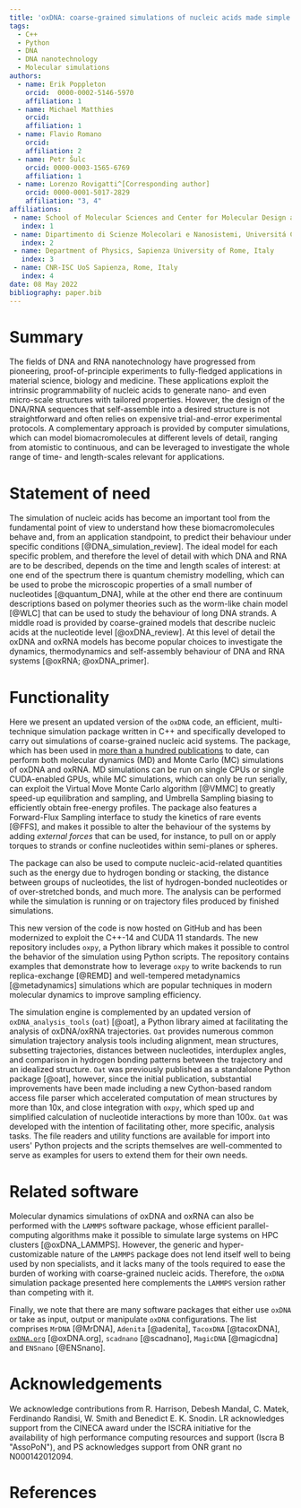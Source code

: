 ```yaml
---
title: 'oxDNA: coarse-grained simulations of nucleic acids made simple'
tags:
  - C++
  - Python
  - DNA
  - DNA nanotechnology
  - Molecular simulations
authors:
  - name: Erik Poppleton
    orcid:  0000-0002-5146-5970 
    affiliation: 1
  - name: Michael Matthies
    orcid: 
    affiliation: 1
  - name: Flavio Romano
    orcid: 
    affiliation: 2
  - name: Petr Šulc
    orcid: 0000-0003-1565-6769
    affiliation: 1
  - name: Lorenzo Rovigatti^[Corresponding author]
    orcid: 0000-0001-5017-2829
    affiliation: "3, 4"
affiliations:
 - name: School of Molecular Sciences and Center for Molecular Design and Biomimetics, The Biodesign Institute, Arizona State University, USA
   index: 1
 - name: Dipartimento di Scienze Molecolari e Nanosistemi, Universitá Ca Foscari di Venezia, Italy
   index: 2
 - name: Department of Physics, Sapienza University of Rome, Italy
   index: 3
 - name: CNR-ISC UoS Sapienza, Rome, Italy
   index: 4
date: 08 May 2022
bibliography: paper.bib
---
```


# Summary

The fields of DNA and RNA nanotechnology have progressed from pioneering, proof-of-principle experiments to fully-fledged applications in material science, biology and medicine. These applications exploit the intrinsic programmability of nucleic acids to generate nano- and even micro-scale structures with tailored properties. However, the design of the DNA/RNA sequences that self-assemble into a desired structure is not straightforward and often relies on expensive trial-and-error experimental protocols. A complementary approach is provided by computer simulations, which can model biomacromolecules at different levels of detail, ranging from atomistic to continuous, and can be leveraged to investigate the whole range of time- and length-scales relevant for applications.

# Statement of need

The simulation of nucleic acids has become an important tool from the fundamental point of view to understand how these biomacromolecules behave and, from an application standpoint, to predict their behaviour under specific conditions [@DNA_simulation_review]. The ideal model for each specific problem, and therefore the level of detail with which DNA and RNA are to be described, depends on the time and length scales of interest: at one end of the spectrum there is quantum chemistry modelling, which can be used to probe the microscopic properties of a small number of nucleotides [@quantum_DNA], while at the other end there are continuum descriptions based on polymer theories such as the worm-like chain model [@WLC] that can be used to study the behaviour of long DNA strands. A middle road is provided by coarse-grained models that describe nucleic acids at the nucleotide level [@oxDNA_review]. At this level of detail the oxDNA and oxRNA models has become popular choices to investigate the dynamics, thermodynamics and self-assembly behaviour of DNA and RNA systems [@oxRNA; @oxDNA_primer].

# Functionality

Here we present an updated version of the `oxDNA` code, an efficient, multi-technique simulation package written in C++ and specifically developed to carry out simulations of coarse-grained nucleic acid systems. The package, which has been used in [more than a hundred publications](https://publons.com/researcher/3051012/oxdna-oxrna/) to date, can perform both molecular dynamics (MD) and Monte Carlo (MC) simulations of oxDNA and oxRNA. MD simulations can be run on single CPUs or single CUDA-enabled GPUs, while MC simulations, which can only be run serially, can exploit the Virtual Move Monte Carlo algorithm [@VMMC] to greatly speed-up equilibration and sampling, and Umbrella Sampling biasing to efficiently obtain free-energy profiles. The package also features a Forward-Flux Sampling interface to study the kinetics of rare events [@FFS], and makes it possible to alter the behaviour of the systems by adding *external forces* that can be used, for instance, to pull on or apply torques to strands or confine nucleotides within semi-planes or spheres.

The package can also be used to compute nucleic-acid-related quantities such as the energy due to hydrogen bonding or stacking, the distance between groups of nucleotides, the list of hydrogen-bonded nucleotides or of over-stretched bonds, and much more. The analysis can be performed while the simulation is running or on trajectory files produced by finished simulations. 

This new version of the code is now hosted on GitHub and has been modernized to exploit the C++-14 and CUDA 11 standards. The new repository includes `oxpy`, a Python library which makes it possible to control the behavior of the simulation using Python scripts. The repository contains examples that demonstrate how to leverage `oxpy` to write backends to run replica-exchange [@REMD] and well-tempered metadynamics [@metadynamics] simulations which are popular techniques in modern molecular dynamics to improve sampling efficiency.

The simulation engine is complemented by an updated version of `oxDNA_analysis_tools` (`oat`) [@oat], a Python library aimed at facilitating the analysis of oxDNA/oxRNA trajectories. `Oat` provides numerous common simulation trajectory analysis tools including alignment, mean structures, subsetting trajectories, distances between nucleotides, interduplex angles, and comparison in hydrogen bonding patterns between the trajectory and an idealized structure. `Oat` was previously published as a standalone Python package [@oat], however, since the initial publication, substantial improvements have been made including a new Cython-based random access file parser which accelerated computation of mean structures by more than 10x, and close integration with `oxpy`, which sped up and simplified calculation of nucleotide interactions by more than 100x. `Oat` was developed with the intention of facilitating other, more specific, analysis tasks. The file readers and utility functions are available for import into users' Python projects and the scripts themselves are well-commented to serve as examples for users to extend them for their own needs.

# Related software

Molecular dynamics simulations of oxDNA and oxRNA can also be performed with the `LAMMPS` software package, whose efficient parallel-computing algorithms make it possible to simulate large systems on HPC clusters [@oxDNA_LAMMPS]. However, the generic and hyper-customizable nature of the `LAMMPS` package does not lend itself well to being used by non specialists, and it lacks many of the tools required to ease the burden of working with coarse-grained nucleic acids. Therefore, the `oxDNA` simulation package presented here complements the `LAMMPS` version rather than competing with it.

Finally, we note that there are many software packages that either use `oxDNA` or take as input, output or manipulate `oxDNA` configurations. The list comprises `MrDNA` [@MrDNA], `Adenita` [@adenita], `TacoxDNA` [@tacoxDNA], [`oxDNA.org`](https://oxdna.org/) [@oxDNA.org], `scadnano` [@scadnano], `MagicDNA` [@magicdna] and `ENSnano` [@ENSnano].

# Acknowledgements

We acknowledge contributions from R. Harrison, Debesh Mandal, C. Matek, Ferdinando Randisi, W. Smith and Benedict E. K. Snodin. LR acknowledges support from the CINECA award under the ISCRA initiative for the availability of high performance computing resources and support (Iscra B "AssoPoN"), and PS acknowledges support from ONR grant no N000142012094.

# References

